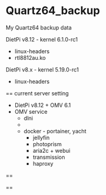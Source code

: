 # Quartz64_backup
My Quartz64 backup data

DietPi v8.12 - kernel 6.1.0-rc1
 - linux-headers
 - rtl8812au.ko

DietPi v8.x - kernel 5.19.0-rc1
 - linux-headers

== current server setting
- DietPi v8.12 + OMV 6.1
 - OMV service
   + dlni
   + 
   + docker - portainer, yacht
     + jellyfin
     + photoprism
     + aria2c + webui
     + transmission
     + haproxy
     
==      

== 
